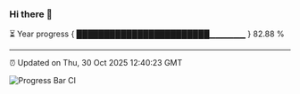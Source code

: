 ### Hi there 👋

⏳ Year progress { ████████████████████████▁▁▁▁▁▁ } 82.88 %

---

⏰ Updated on Thu, 30 Oct 2025 12:40:23 GMT

![Progress Bar CI](https://github.com/liununu/liununu/workflows/Progress%20Bar%20CI/badge.svg)
